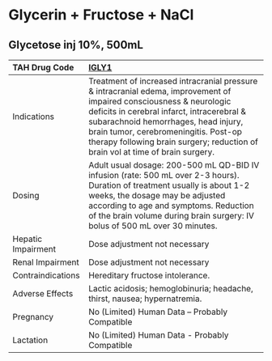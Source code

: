 # Glycerin + Fructose + NaCl

## Glycetose inj 10%, 500mL

| TAH Drug Code      | [IGLY1](https://www.tahsda.org.tw/drugs/hissearch.php?drug_code=IGLY1)                                                                                                                                                                                                                                                               |
|:-------------------|:-------------------------------------------------------------------------------------------------------------------------------------------------------------------------------------------------------------------------------------------------------------------------------------------------------------------------------------|
| Indications        | Treatment of increased intracranial pressure & intracranial edema, improvement of impaired consciousness & neurologic deficits in cerebral infarct, intracerebral & subarachnoid hemorrhages, head injury, brain tumor, cerebromeningitis. Post-op therapy following brain surgery; reduction of brain vol at time of brain surgery. |
| Dosing             | Adult usual dosage: 200-500 mL QD-BID IV infusion (rate: 500 mL over 2-3 hours). Duration of treatment usually is about 1-2 weeks, the dosage may be adjusted according to age and symptoms. Reduction of the brain volume during brain surgery: IV bolus of 500 mL over 30 minutes.                                                 |
| Hepatic Impairment | Dose adjustment not necessary                                                                                                                                                                                                                                                                                                        |
| Renal Impairment   | Dose adjustment not necessary                                                                                                                                                                                                                                                                                                        |
| Contraindications  | Hereditary fructose intolerance.                                                                                                                                                                                                                                                                                                     |
| Adverse Effects    | Lactic acidosis; hemoglobinuria; headache, thirst, nausea; hypernatremia.                                                                                                                                                                                                                                                            |
| Pregnancy          | No (Limited) Human Data – Probably Compatible                                                                                                                                                                                                                                                                                        |
| Lactation          | No (Limited) Human Data - Probably Compatible                                                                                                                                                                                                                                                                                        |

